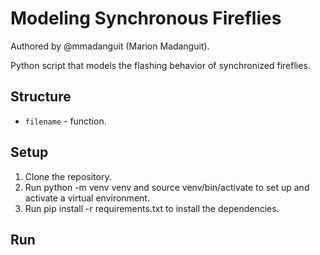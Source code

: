 # Modeling Synchronous Fireflies
Authored by @mmadanguit (Marion Madanguit).

Python script that models the flashing behavior of synchronized fireflies.

## Structure
* `filename` - function. 

## Setup
1. Clone the repository.
2. Run python -m venv venv and source venv/bin/activate to set up and activate a virtual environment.
3. Run pip install -r requirements.txt to install the dependencies.

## Run

